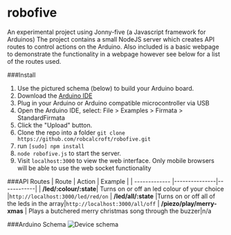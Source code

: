 robofive
========

An experimental project using Jonny-five (a Javascript framework for Arduinos)
The project contains a small NodeJS server which creates API routes to control actions on the Arduino. Also included is a basic webpage to demonstrate the functionality in a webpage however see below for a list of the routes used.

###Install
1. Use the pictured schema (below) to build your Arduino board.
2. Download the [Arduino IDE](http://arduino.cc/en/main/software)
3. Plug in your Arduino or Arduino compatible microcontroller via USB
4. Open the Arduino IDE, select: File > Examples > Firmata > StandardFirmata
5. Click the "Upload" button.
6. Clone the repo into a folder `git clone https://github.com/robcalcroft/robofive.git` 
6. run `[sudo] npm install`
7. `node robofive.js` to start the server.
8. Visit `localhost:3000` to view the web interface. Only mobile browsers will be able to use the web socket functionality

###API Routes
| Route        | Action           | Example |
| ------------- |---------------|------------|
| **/led/:colour/:state**| Turns on or off an led colour of your choice |`http://localhost:3000/led/red/on`
| **/led/all/:state** |Turns on or off all of the leds in the array|`http://localhost:3000/all/off`
| **/piezo/play/merry-xmas** | Plays a butchered merry christmas song through the buzzer|n/a

###Arduino Schema
![Device schema](http://i.imgur.com/8YYoN0T.png)
